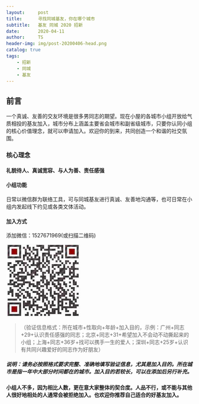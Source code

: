 ```yaml
---
layout:     post
title:      寻找同城基友，你在哪个城市
subtitle:   基友 同城 2020 招新
date:       2020-04-11
author:     TS
header-img: img/post-20200406-head.png
catalog: true
tags:
    - 招新
    - 同城
    - 基友
---
```


## 前言

一个真诚、友善的交友环境是很多男同志的期望。现在小屋的各城市小组开放给气质相投的基友加入，城市分布上涵盖主要省会城市和副省级城市，只要你认同小组的核心价值理念，就可以申请加入。欢迎你的到来，共同创造一个和谐的社交氛围。


### 核心理念

#### 礼貌待人、真诚宽容、与人为善、责任感强


#### 小组功能
日常以微信群为联络工具，可与同城基友进行真诚、友善地沟通等，也可日常在小组内发起线下约见或各类文体活动。


#### 加入方式
添加微信：1527671969(或扫描二维码)

![avatar](/img/qcode.jpeg)

>（验证信息格式：所在城市+性取向+年龄+加入目的，示例：广州+同志+29+认识责任感强的同志；北京+同志+31+希望加入不会动不动撕起来的小组；上海+同志+36岁+找可以携手一生的爱人；深圳+同志+25岁+认识有共同兴趣爱好的同志作为好朋友）


##### 说明：请务必按照格式要求完整、准确地填写验证信息，尤其是加入目的。所在城市是指一年中大部分时间都在的城市。加入目的若较长，可以在添加后另行补充。

#### 小组人不多，因为相比人数，更在意大家整体的契合度。人品不行，或不能与其他人很好地相处的人通常会被拒绝加入。也欢迎你推荐自己适合的好基友加入。

